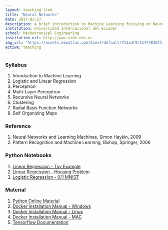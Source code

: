 ```yaml
---
layout: teaching_item
title: "Neural Networks"
date: 2017-01-27
description: A brief introduction to Machine Learning focusing on Neural Computation
institution: Universidad Internacional del Ecuador
school: Mechatronical Engineering
institution_url: http://www.uide.edu.ec
img_url: "https://assets.newatlas.com/dims4/default/713adf9/2147483647/strip/true/crop/4000x2667+0+0/resize/1200x800!/quality/90/?url=http%3A%2F%2Fnewatlas-brightspot.s3.amazonaws.com%2F3f%2Ffb%2Fa2c818ab43428d1e1a19b39eb9e4%2Fdepositphotos-31079473-xl-2015.jpeg"
active: teaching
---
```


### Syllabus
1. Introduction to Machine Learning
2. Logistic and Linear Regression
2. Perceptron
3. Multi-Layer Perceptron
4. Recursive Neural Networks
5. Clustering
6. Radial Basis Function Networks
7. Self Organizing Maps

### Reference
1. Neural Networks and Learning Machines, Simon Haykin, 2009
2. Pattern Recognition and Machine Learning, Bishop, Springer, 2006

### Python Notebooks
1. [Linear Regression - Toy Example](https://drive.google.com/file/d/0B2nLPtUBf8r8bFpJYmtpV3NxU2s/view?usp=sharing)
2. [Linear Regression - Housing Problem](https://drive.google.com/file/d/0B2nLPtUBf8r8aUlvS2tnOUZXLUk/view?usp=sharing)
3. [Logistic Regression - 0/1 MNIST](https://storage.googleapis.com/pagina-personal.appspot.com/img_teaching/neural_networks/Logistic%20Regression%20-%20MNIST%200%20-%201.ipynb)

### Material
1. [Python Online Material](https://en.wikibooks.org/wiki/Python_Programming)
1. [Docker Installation Manual -  Windows](https://docs.docker.com/toolbox/toolbox_install_windows/)
2. [Docker Installation Manual - Linux](https://docs.docker.com/engine/installation/linux/ubuntu/)
3. [Docker Installation Manual - MAC](https://docs.docker.com/docker-for-mac/install/)
4. [Tensorflow Documentation](https://www.tensorflow.org/get_started/get_started)
